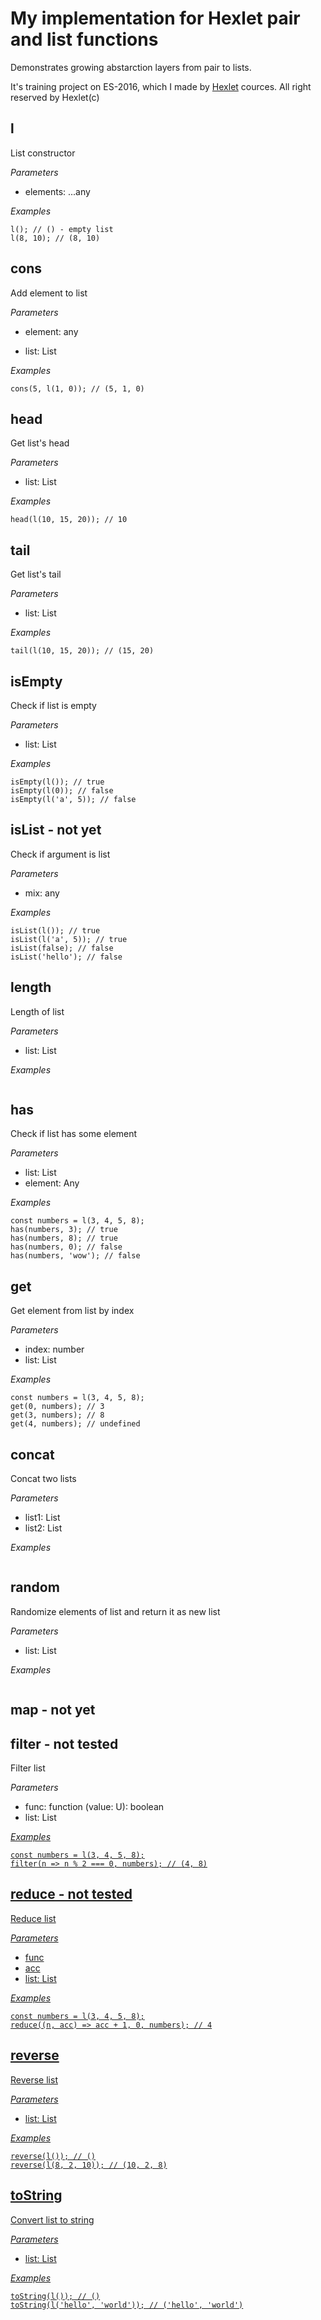 # My implementation for Hexlet pair and list functions
Demonstrates growing abstarction layers from pair to lists.

It's training project on ES-2016, which I made by [Hexlet](https://ru.hexlet.io/?ref=161019) cources.
All right reserved by Hexlet(c)

## l

List constructor

*Parameters*

+ elements: ...any

*Examples*

```
l(); // () - empty list
l(8, 10); // (8, 10)
```

## cons

Add element to list

*Parameters*

+ element: any
* list: List

*Examples*
```
cons(5, l(1, 0)); // (5, 1, 0)
```

## head

Get list's head

*Parameters*

+ list: List

*Examples*
```
head(l(10, 15, 20)); // 10
```

## tail

Get list's tail

*Parameters*

+ list: List

*Examples*
```
tail(l(10, 15, 20)); // (15, 20)
```

## isEmpty

Check if list is empty

*Parameters*

+ list: List

*Examples*
```
isEmpty(l()); // true
isEmpty(l(0)); // false
isEmpty(l('a', 5)); // false
```

## isList - not yet

Check if argument is list

*Parameters*

+ mix: any

*Examples*
```
isList(l()); // true
isList(l('a', 5)); // true
isList(false); // false
isList('hello'); // false
```

## length

Length of list

*Parameters*

+ list: List

*Examples*
```
```

## has

Check if list has some element

*Parameters*

+ list: List
+ element: Any

*Examples*
```
const numbers = l(3, 4, 5, 8);
has(numbers, 3); // true
has(numbers, 8); // true
has(numbers, 0); // false
has(numbers, 'wow'); // false
```

## get

Get element from list by index

*Parameters*

+ index: number
+ list: List

*Examples*
```
const numbers = l(3, 4, 5, 8);
get(0, numbers); // 3
get(3, numbers); // 8
get(4, numbers); // undefined
```

## concat

Concat two lists

*Parameters*

+ list1: List
+ list2: List

*Examples*
```
```

## random

Randomize elements of list and return it as new list

*Parameters*

+ list: List

*Examples*
```
```

## map - not yet

## filter - not tested

Filter list

*Parameters*

+ func: function (value: U): boolean
+ list: List<U>

*Examples*
```
const numbers = l(3, 4, 5, 8);
filter(n => n % 2 === 0, numbers); // (4, 8)
```

## reduce - not tested

Reduce list

*Parameters*

+ func
+ acc
+ list: List

*Examples*
```
const numbers = l(3, 4, 5, 8);
reduce((n, acc) => acc + 1, 0, numbers); // 4
```

## reverse

Reverse list

*Parameters*

+ list: List

*Examples*
```
reverse(l()); // ()
reverse(l(8, 2, 10)); // (10, 2, 8)
```

## toString

Convert list to string

*Parameters*

+ list: List

*Examples*
```
toString(l()); // ()
toString(l('hello', 'world')); // ('hello', 'world')
```

